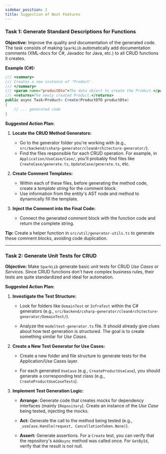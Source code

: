 ```yaml
---
sidebar_position: 2
title: Suggestion of Next Features
---
```



### **Task 1: Generate Standard Descriptions for Functions**

**Objective:** Improve the quality and documentation of the generated code. The task consists of making `SparkLib` automatically add documentation comments (XML-docs for C#, Javadoc for Java, etc.) to all CRUD functions it creates.

**Example (C#):**

```csharp  
/// <summary>
/// Creates a new instance of 'Product'.
/// </summary>
/// <param name="productDto">The data object to create the Product.</param>
/// <returns>The newly created Product.</returns>
public async Task<Product> Create(ProductDTO productDto)
{
    // ... generated code
}
```


**Suggested Action Plan:**

1. **Locate the CRUD Method Generators:**  
   * Go to the generator folder you're working with (e.g., `src/backend/csharp-generator/cleanArchitecture-generator/`).  
   * Find the files responsible for each CRUD operation. For example, in `Application/UseCase/Case/`, you'll probably find files like `CreateCase/generate.ts`, `UpdateCase/generate.ts`, etc.  

2. **Create Comment Templates:**  
   * Within each of these files, before generating the method code, create a *template string* for the comment block.  
   * Use information from the entity's AST node and method to dynamically fill the template.

3. **Inject the Comment into the Final Code:**  
   * Connect the generated comment block with the function code and return the complete string.

**Tip:** Create a helper function in `src/util/generator-utils.ts` to generate these comment blocks, avoiding code duplication.

---

### **Task 2: Generate Unit Tests for CRUD**

**Objective:** Make `SparkLib` generate basic unit tests for CRUD *Use Cases* or *Services*. Since CRUD functions don't have complex business rules, their tests are quite standardized and ideal for automation.

**Suggested Action Plan:**

1. **Investigate the Test Structure:**  
   * Look for folders like `DomainTest` or `InfraTest` within the C# generators (e.g., `src/backend/csharp-generator/cleanArchitecture-generator/DomainTest/`).  

   * Analyze the `modeltest-generator.ts` file. It should already give clues about how test generation is structured. The goal is to create something similar for *Use Cases*. 

2. **Create a New Test Generator for Use Cases:**  
   * Create a new folder and file structure to generate tests for the Application/Use Cases layer. 

   * For each generated `UseCase` (e.g., `CreateProductUseCase`), you should generate a corresponding test class (e.g., `CreateProductUseCaseTests`).  

3. **Implement Test Generation Logic:**  
   * **Arrange:** Generate code that creates mocks for dependency interfaces (mainly `IRepository`). Create an instance of the *Use Case* being tested, injecting the mocks.  

   * **Act:** Generate the call to the method being tested (e.g., `_useCase.Handle(request, CancellationToken.None)`).  

   * **Assert:** Generate assertions. For a `Create` test, you can verify that the repository's `AddAsync` method was called once. For `GetById`, verify that the result is not null.
